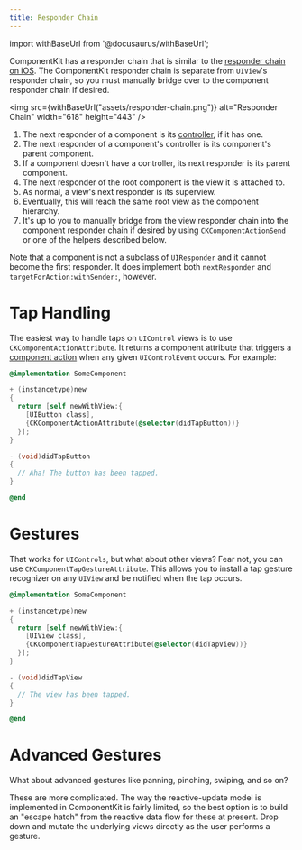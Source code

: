 ```yaml
---
title: Responder Chain
---
```


import withBaseUrl from '@docusaurus/withBaseUrl';

ComponentKit has a responder chain that is similar to the [responder chain on iOS](https://developer.apple.com/library/ios/documentation/EventHandling/Conceptual/EventHandlingiPhoneOS/event_delivery_responder_chain/event_delivery_responder_chain.html). The ComponentKit responder chain is separate from `UIView`'s responder chain, so you must manually bridge over to the component responder chain if desired.

<img src={withBaseUrl("assets/responder-chain.png")} alt="Responder Chain" width="618" height="443" />

1. The next responder of a component is its [controller](/component-controllers), if it has one.
2. The next responder of a component's controller is its component's parent component.
3. If a component doesn't have a controller, its next responder is its parent component.
4. The next responder of the root component is the view it is attached to.
5. As normal, a view's next responder is its superview.
6. Eventually, this will reach the same root view as the component hierarchy.
7. It's up to you to manually bridge from the view responder chain into the component responder chain if desired by using `CKComponentActionSend` or one of the helpers described below.

Note that a component is not a subclass of `UIResponder` and it cannot become the first responder. It does implement both `nextResponder` and `targetForAction:withSender:`, however.

# Tap Handling

The easiest way to handle taps on `UIControl` views is to use `CKComponentActionAttribute`. It returns a component attribute that triggers a [component action](/actions) when any given `UIControlEvent` occurs. For example:

```objectivec
@implementation SomeComponent

+ (instancetype)new
{
  return [self newWithView:{
    [UIButton class],
    {CKComponentActionAttribute(@selector(didTapButton))}
  }];
}

- (void)didTapButton
{
  // Aha! The button has been tapped.
}

@end
```

# Gestures

That works for `UIControls`, but what about other views? Fear not, you can use `CKComponentTapGestureAttribute`. This allows you to install a tap gesture recognizer on any `UIView` and be notified when the tap occurs.

```objectivec
@implementation SomeComponent

+ (instancetype)new
{
  return [self newWithView:{
    [UIView class],
    {CKComponentTapGestureAttribute(@selector(didTapView))}
  }];
}

- (void)didTapView
{
  // The view has been tapped.
}

@end
```

# Advanced Gestures

What about advanced gestures like panning, pinching, swiping, and so on?

These are more complicated. The way the reactive-update model is implemented in ComponentKit is fairly limited, so the best option is to build an "escape hatch" from the reactive data flow for these at present. Drop down and mutate the underlying views directly as the user performs a gesture.
